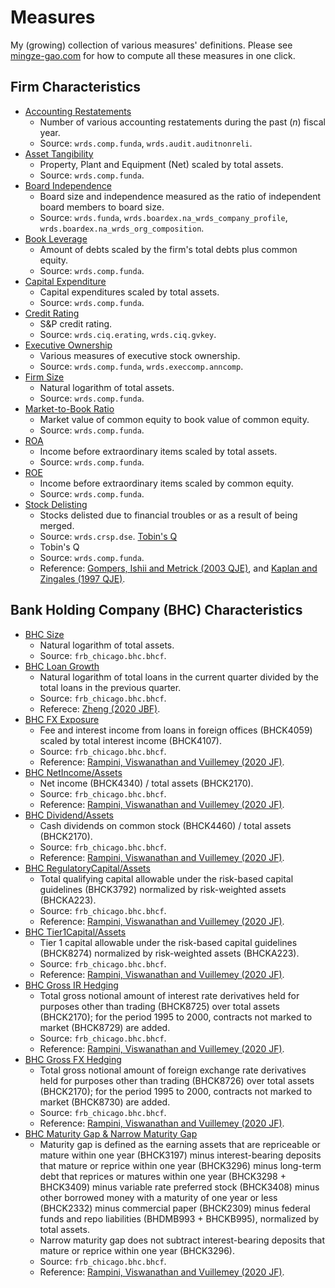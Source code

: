 # Measures

My (growing) collection of various measures' definitions. Please see [mingze-gao.com](https://mingze-gao.com) for how to compute all these measures in one click.

## Firm Characteristics

* [Accounting Restatements](https://mingze-gao.com/measures/accounting_restatement)
    * Number of various accounting restatements during the past (*n*) fiscal year.
    * Source: `wrds.comp.funda`, `wrds.audit.auditnonreli`. 
* [Asset Tangibility](https://mingze-gao.com/measures/asset_tangibility) 
    * Property, Plant and Equipment (Net) scaled by total assets.
    * Source: `wrds.comp.funda`.
* [Board Independence](https://mingze-gao.com/measures/board_independence)
    * Board size and independence measured as the ratio of independent board members to board size.
    * Source: `wrds.funda`, `wrds.boardex.na_wrds_company_profile`, `wrds.boardex.na_wrds_org_composition`.
* [Book Leverage](https://mingze-gao.com/measures/book_leverage)
    * Amount of debts scaled by the firm's total debts plus common equity.
    * Source: `wrds.comp.funda`.
* [Capital Expenditure](https://mingze-gao.com/measures/capital_expenditure)
    * Capital expenditures scaled by total assets.
    * Source: `wrds.comp.funda`.
* [Credit Rating](https://mingze-gao.com/measures/credit_rating)
    * S&P credit rating.
    * Source: `wrds.ciq.erating`, `wrds.ciq.gvkey`.
* [Executive Ownership](https://mingze-gao.com/measures/executive_ownership)
    * Various measures of executive stock ownership.
    * Source: `wrds.comp.funda`, `wrds.execcomp.anncomp`.
* [Firm Size](https://mingze-gao.com/measures/firm_size)
    * Natural logarithm of total assets.
    * Source: `wrds.comp.funda`.
* [Market-to-Book Ratio](https://mingze-gao.com/measures/market_to_book)
    * Market value of common equity to book value of common equity.
    * Source: `wrds.comp.funda`.
* [ROA](https://mingze-gao.com/measures/roa)
    * Income before extraordinary items scaled by total assets.
    * Source: `wrds.comp.funda`.
* [ROE](https://mingze-gao.com/measures/roe)
    * Income before extraordinary items scaled by common equity.
    * Source: `wrds.comp.funda`.
* [Stock Delisting](https://mingze-gao.com/measures/stock_delisting)
    * Stocks delisted due to financial troubles or as a result of being merged.
    * Source: `wrds.crsp.dse`.
 [Tobin's Q](https://mingze-gao.com/measures/tobin_q)
    * Tobin's Q
    * Source: `wrds.comp.funda`.
    * Reference: [Gompers, Ishii and Metrick (2003 QJE)](https://doi.org/10.1162/00335530360535162), and [Kaplan and Zingales (1997 QJE)](https://doi.org/10.1162/003355397555163).

## Bank Holding Company (BHC) Characteristics

* [BHC Size](https://mingze-gao.com/measures/bhc_size)
    * Natural logarithm of total assets.
    * Source: `frb_chicago.bhc.bhcf`.
* [BHC Loan Growth](https://mingze-gao.com/measures/bhc_loan_growth)
    * Natural logarithm of total loans in the current quarter divided by the total loans in the previous quarter.
    * Source: `frb_chicago.bhc.bhcf`.
    * Referece: [Zheng (2020 JBF)](https://doi.org/10.1016/j.jbankfin.2020.105900).
* [BHC FX Exposure](https://mingze-gao.com/measures/bhc_fx_exposure)
    * Fee and interest income from loans in foreign offices (BHCK4059) scaled by total interest income (BHCK4107).
    * Source: `frb_chicago.bhc.bhcf`.
    * Reference: [Rampini, Viswanathan and Vuillemey (2020 JF)](https://doi.org/10.1111/jofi.12868).
* [BHC NetIncome/Assets](https://mingze-gao.com/measures/bhc_netincome_to_assets)
    * Net income (BHCK4340) / total assets (BHCK2170).
    * Source: `frb_chicago.bhc.bhcf`.
    * Reference: [Rampini, Viswanathan and Vuillemey (2020 JF)](https://doi.org/10.1111/jofi.12868).
* [BHC Dividend/Assets](https://mingze-gao.com/measures/bhc_dividend_to_assets)
    * Cash dividends on common stock (BHCK4460) / total assets (BHCK2170).
    * Source: `frb_chicago.bhc.bhcf`.
    * Reference: [Rampini, Viswanathan and Vuillemey (2020 JF)](https://doi.org/10.1111/jofi.12868).
* [BHC RegulatoryCapital/Assets](https://mingze-gao.com/measures/bhc_regcap_to_assets)
    * Total qualifying capital allowable under the risk-based capital guidelines (BHCK3792) normalized by risk-weighted assets (BHCKA223).
    * Source: `frb_chicago.bhc.bhcf`.
    * Reference: [Rampini, Viswanathan and Vuillemey (2020 JF)](https://doi.org/10.1111/jofi.12868).
* [BHC Tier1Capital/Assets](https://mingze-gao.com/measures/bhc_tier1cap_to_assets)
    * Tier 1 capital allowable under the risk-based capital guidelines (BHCK8274) normalized by risk-weighted assets (BHCKA223).
    * Source: `frb_chicago.bhc.bhcf`.
    * Reference: [Rampini, Viswanathan and Vuillemey (2020 JF)](https://doi.org/10.1111/jofi.12868).
* [BHC Gross IR Hedging](https://mingze-gao.com/measures/bhc_gross_ir_hedging)
    * Total gross notional amount of interest rate derivatives held for purposes other than trading (BHCK8725) over total assets (BHCK2170); for the period 1995 to 2000, contracts not marked to market (BHCK8729) are added.
    * Source: `frb_chicago.bhc.bhcf`.
    * Reference: [Rampini, Viswanathan and Vuillemey (2020 JF)](https://doi.org/10.1111/jofi.12868).
* [BHC Gross FX Hedging](https://mingze-gao.com/measures/bhc_gross_fx_hedging)
    * Total gross notional amount of foreign exchange rate derivatives held for purposes other than trading (BHCK8726) over total assets (BHCK2170); for the period 1995 to 2000, contracts not marked to market (BHCK8730) are added.
    * Source: `frb_chicago.bhc.bhcf`.
    * Reference: [Rampini, Viswanathan and Vuillemey (2020 JF)](https://doi.org/10.1111/jofi.12868).
* [BHC Maturity Gap & Narrow Maturity Gap](https://mingze-gao.com/measures/bhc_maturity_gap)
    * Maturity gap is defined as the earning assets that are repriceable or mature within one year (BHCK3197) minus interest-bearing deposits that mature or reprice within one year (BHCK3296) minus long-term debt that reprices or matures within one year (BHCK3298 + BHCK3409) minus variable rate preferred stock (BHCK3408) minus other borrowed money with a maturity of one year or less (BHCK2332) minus commercial paper (BHCK2309) minus federal funds and repo liabilities (BHDMB993 + BHCKB995), normalized by total assets.
    * Narrow maturity gap does not subtract interest-bearing deposits that mature or reprice within one year (BHCK3296).
    * Source: `frb_chicago.bhc.bhcf`.
    * Reference: [Rampini, Viswanathan and Vuillemey (2020 JF)](https://doi.org/10.1111/jofi.12868).